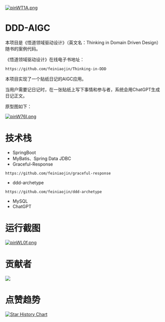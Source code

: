 [![pinWT1A.png](https://z1.ax1x.com/2023/10/31/pinWT1A.png)](https://imgse.com/i/pinWT1A)

# DDD-AIGC

本项目是《悟道领域驱动设计》（英文名：Thinking in Domain Driven Design）随书的案例代码。

《悟道领域驱动设计》在线电子书地址：

```text
https://github.com/feiniaojin/Thinking-in-DDD
```

本项目实现了一个贴纸日记的AIGC应用。

当用户需要记日记时，在一张贴纸上写下事情和参与者，系统会用ChatGPT生成日记正文。

原型图如下：

[![pinW76I.png](https://z1.ax1x.com/2023/10/31/pinW76I.png)](https://imgse.com/i/pinW76I)

# 技术栈

- SpringBoot
- MyBatis、Spring Data JDBC
- Graceful-Response
```text
https://github.com/feiniaojin/graceful-response
```
- ddd-archetype
```text
https://github.com/feiniaojin/ddd-archetype
```
- MySQL
- ChatGPT

# 运行截图

[![pinWL0f.png](https://z1.ax1x.com/2023/10/31/pinWL0f.png)](https://imgse.com/i/pinWL0f)

# 贡献者
<a href="https://github.com/feiniaojin/ddd-aigc/graphs/contributors">
  <img src="https://contrib.rocks/image?repo=feiniaojin/ddd-aigc" />
</a>

# 点赞趋势

[![Star History Chart](https://api.star-history.com/svg?repos=feiniaojin/ddd-aigc&type=Date)](https://star-history.com/#feiniaojin/ddd-aigc&Date)
